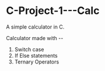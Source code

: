 # C-Project-1---Calc
A simple calculator in C.

Calculator made with --

1. Switch case
2. If Else statements
3. Ternary Operators
